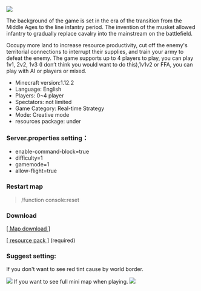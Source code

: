 ![](https://truth.bahamut.com.tw/s01/202201/1d23d045de6378315a0b4bc7f9bb4b2c.JPG)

The background of the game is set in the era of the transition from the Middle Ages to the line infantry period.
The invention of the musket allowed infantry to gradually replace cavalry into the mainstream on the battlefield.

Occupy more land to increase resource productivity, cut off the enemy's territorial connections to interrupt their supplies, and train your army to defeat the enemy. The game supports up to 4 players to play, you can play 1v1, 2v2, 1v3 (I don’t think you would want to do this),1v1v2 or FFA, you can play with AI or players or mixed.

- Minecraft version:1.12.2
- Language: English
- Players: 0~4 player
- Spectators: not limited
- Game Category: Real-time Strategy
- Mode: Creative mode
- resources package: under

### Server.properties setting：
- enable-command-block=true
- difficulty=1
- gamemode=1
- allow-flight=true

### Restart map

> /function console:reset 

### Download
[[ Map download ]](https://bit.ly/火藥時代 "[ Map download ]")

[[ resource pack ]](https://bit.ly/火藥時代資源包 "[ resource pack ]") (required)

### Suggest setting:
If you don't want to see red tint cause by world border.

![](https://github.com/wuilliam104286/image_saves/blob/master/img/aog/setting/graphics.png?raw=true)
If you want to see full mini map when playing.
![](https://github.com/wuilliam104286/image_saves/blob/master/img/aog/setting/chatbar.png?raw=true)

